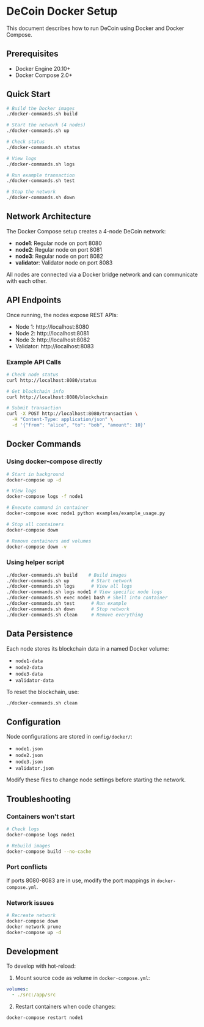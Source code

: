 # DeCoin Docker Setup

This document describes how to run DeCoin using Docker and Docker Compose.

## Prerequisites

- Docker Engine 20.10+
- Docker Compose 2.0+

## Quick Start

```bash
# Build the Docker images
./docker-commands.sh build

# Start the network (4 nodes)
./docker-commands.sh up

# Check status
./docker-commands.sh status

# View logs
./docker-commands.sh logs

# Run example transaction
./docker-commands.sh test

# Stop the network
./docker-commands.sh down
```

## Network Architecture

The Docker Compose setup creates a 4-node DeCoin network:

- **node1**: Regular node on port 8080
- **node2**: Regular node on port 8081  
- **node3**: Regular node on port 8082
- **validator**: Validator node on port 8083

All nodes are connected via a Docker bridge network and can communicate with each other.

## API Endpoints

Once running, the nodes expose REST APIs:

- Node 1: http://localhost:8080
- Node 2: http://localhost:8081
- Node 3: http://localhost:8082
- Validator: http://localhost:8083

### Example API Calls

```bash
# Check node status
curl http://localhost:8080/status

# Get blockchain info
curl http://localhost:8080/blockchain

# Submit transaction
curl -X POST http://localhost:8080/transaction \
  -H "Content-Type: application/json" \
  -d '{"from": "alice", "to": "bob", "amount": 10}'
```

## Docker Commands

### Using docker-compose directly

```bash
# Start in background
docker-compose up -d

# View logs
docker-compose logs -f node1

# Execute command in container
docker-compose exec node1 python examples/example_usage.py

# Stop all containers
docker-compose down

# Remove containers and volumes
docker-compose down -v
```

### Using helper script

```bash
./docker-commands.sh build    # Build images
./docker-commands.sh up        # Start network
./docker-commands.sh logs      # View all logs
./docker-commands.sh logs node1 # View specific node logs
./docker-commands.sh exec node1 bash # Shell into container
./docker-commands.sh test      # Run example
./docker-commands.sh down      # Stop network
./docker-commands.sh clean     # Remove everything
```

## Data Persistence

Each node stores its blockchain data in a named Docker volume:
- `node1-data`
- `node2-data`
- `node3-data`
- `validator-data`

To reset the blockchain, use:
```bash
./docker-commands.sh clean
```

## Configuration

Node configurations are stored in `config/docker/`:
- `node1.json`
- `node2.json`
- `node3.json`
- `validator.json`

Modify these files to change node settings before starting the network.

## Troubleshooting

### Containers won't start
```bash
# Check logs
docker-compose logs node1

# Rebuild images
docker-compose build --no-cache
```

### Port conflicts
If ports 8080-8083 are in use, modify the port mappings in `docker-compose.yml`.

### Network issues
```bash
# Recreate network
docker-compose down
docker network prune
docker-compose up -d
```

## Development

To develop with hot-reload:

1. Mount source code as volume in `docker-compose.yml`:
```yaml
volumes:
  - ./src:/app/src
```

2. Restart containers when code changes:
```bash
docker-compose restart node1
```